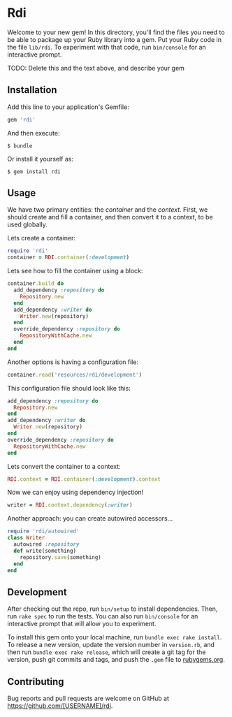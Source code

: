 # Rdi

Welcome to your new gem! In this directory, you'll find the files you need to be able to package up your Ruby library into a gem. Put your Ruby code in the file `lib/rdi`. To experiment with that code, run `bin/console` for an interactive prompt.

TODO: Delete this and the text above, and describe your gem

## Installation

Add this line to your application's Gemfile:

```ruby
gem 'rdi'
```

And then execute:

    $ bundle

Or install it yourself as:

    $ gem install rdi

## Usage


We have two primary entities: the _container_ and the _context_.
First, we should create and fill a container, and then convert it to a context, to be used globally.

Lets create a container:
```ruby
require 'rdi'
container = RDI.container(:development)
```

Lets see how to fill the container using a block:
```ruby
container.build do
  add_dependency :repository do
    Repository.new
  end
  add_dependency :writer do
    Writer.new(repository)
  end
  override_dependency :repository do
    RepositoryWithCache.new
  end
end
```

Another options is having a configuration file:
```ruby
container.read('resources/rdi/development')
```

This configuration file should look like this:
```ruby
add_dependency :repository do
  Repository.new
end
add_dependency :writer do
  Writer.new(repository)
end
override_dependency :repository do
  RepositoryWithCache.new
end
```

Lets convert the container to a context:
```ruby
RDI.context = RDI.container(:development).context
```

Now we can enjoy using dependency injection!
```ruby
writer = RDI.context.dependency(:writer)
```

Another approach: you can create autowired accessors...
```ruby
require 'rdi/autowired'
class Writer
  autowired :repository
  def write(something)
    repository.save(something)
  end
end
```

## Development

After checking out the repo, run `bin/setup` to install dependencies. Then, run `rake spec` to run the tests. You can also run `bin/console` for an interactive prompt that will allow you to experiment.

To install this gem onto your local machine, run `bundle exec rake install`. To release a new version, update the version number in `version.rb`, and then run `bundle exec rake release`, which will create a git tag for the version, push git commits and tags, and push the `.gem` file to [rubygems.org](https://rubygems.org).

## Contributing

Bug reports and pull requests are welcome on GitHub at https://github.com/[USERNAME]/rdi.
